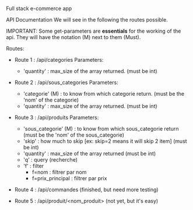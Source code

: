 Full stack e-commerce app

API Documentation
We will see in the following the routes possible.

IMPORTANT:
Some get-parameters are **essentials** for the working of the api.
They will have the notation (M) next to them (Must).


Routes:
- Route 1 : /api/categories
    Parameters:
    - 'quantity' : max_size of the array returned. (must be int)

- Route 2 : /api/sous_categories
    Parameters:
    - 'categorie' (M) : to know from which categorie return. (must be the 'nom' of the categorie)
    - 'quantity' : max_size of the array returned. (must be int)

- Route 3 : /api/produits
    Parameters:
    - 'sous_categorie' (M) : to know from which sous_categorie return (must be the 'nom' of the sous_categorie)
    - 'skip' : how much to skip [ex: skip=2 means it will skip 2 item] (must be int)
    - 'quantity' : max_size of the array returned (must be int)
    - 'q' : query (recherche)
    - 'f' : filter
        - f=nom : filtrer par nom
        - f=prix_principal : filtrer par prix

- Route 4 : /api/commandes
(finished, but need more testing)

- Route 5 : /api/produit/<nom_produit>
(not yet, but it's easy)